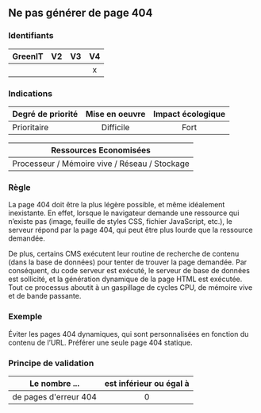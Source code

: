 ## Ne pas générer de page 404
### Identifiants

| GreenIT |  V2  |  V3  |  V4  |
|---------|:----:|:----:|:----:|
|      |   |   |  x   |

### Indications

| Degré de priorité |      Mise en oeuvre       |  Impact écologique    | 
|-------------------|:-------------------------:|:---------------------:|
| Prioritaire       |  Difficile                |    Fort               | 


|Ressources Economisées                                      |
|:----------------------------------------------------------:|
|  Processeur / Mémoire vive / Réseau / Stockage  |

### Règle

La page 404 doit être la plus légère possible, et même idéalement inexistante. En effet, lorsque le navigateur demande une ressource qui n’existe pas (image, feuille de styles CSS, fichier JavaScript, etc.), le serveur répond par la page 404, qui peut être plus lourde que la ressource demandée.

De plus, certains CMS exécutent leur routine de recherche de contenu (dans la base de données) pour tenter de trouver la page demandée. Par conséquent, du code serveur est exécuté, le serveur de base de données est sollicité, et la génération dynamique de la page HTML est exécutée. Tout ce processus aboutit à un gaspillage de cycles CPU, de mémoire vive et de bande passante.

### Exemple

Éviter les pages 404 dynamiques, qui sont personnalisées en fonction du contenu de l’URL. Préférer une seule page 404 statique.

### Principe de validation

| Le nombre ...     | est inférieur ou égal à   |  
|-------------------|:-------------------------:|
| de pages d'erreur 404 |  0 |

